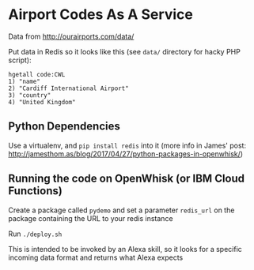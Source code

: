 # Airport Codes As A Service

Data from http://ourairports.com/data/

Put data in Redis so it looks like this (see `data/` directory for hacky PHP script):

```
hgetall code:CWL
1) "name"
2) "Cardiff International Airport"
3) "country"
4) "United Kingdom"
```

## Python Dependencies

Use a virtualenv, and `pip install redis` into it (more info in James' post: http://jamesthom.as/blog/2017/04/27/python-packages-in-openwhisk/)

## Running the code on OpenWhisk (or IBM Cloud Functions)

Create a package called `pydemo` and set a parameter `redis_url` on the package containing the URL to your redis instance

Run `./deploy.sh`

This is intended to be invoked by an Alexa skill, so it looks for a specific incoming data format and returns what Alexa expects
